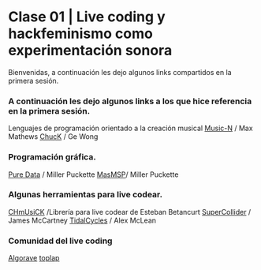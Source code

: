 # Clase 01 | Live coding y hackfeminismo como experimentación sonora

Bienvenidas, a continuación les dejo algunos links compartidos en la primera sesión. 

### A continuación les dejo algunos links a los que hice referencia en la primera sesión.

Lenguajes de programación orientado a la creación musical 
[Music-N](https://en.wikipedia.org/wiki/MUSIC-N ) / Max Mathews 
[ChucK](https://chuck.cs.princeton.edu/ ) / Ge Wong 
   
### Programación gráfica. 
[Pure Data](https://puredata.info/ ) / Miller Puckette 
[MasMSP](https://cycling74.com/ )/ Miller Puckette 
 
 
### Algunas herramientas para live codear. 
[CHmUsiCK](https://github.com/essteban/Live-Coding ) /Librería para live codear de Esteban Betancurt 
[SuperCollider](https://supercollider.github.io/) / James McCartney 
[TidalCycles](https://tidalcycles.org/index.php/Welcome) / Alex McLean


### Comunidad del live coding
[Algorave](https://algorave.com/)
[toplap](https://toplap.org/)
 

